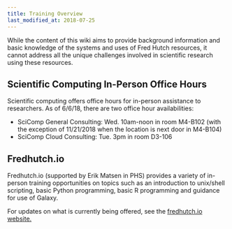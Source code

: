 ```yaml
---
title: Training Overview
last_modified_at: 2018-07-25
---
```

While the content of this wiki aims to provide background information and basic knowledge of the systems and uses of Fred Hutch resources, it cannot address all the unique challenges involved in scientific research using these resources.  

## Scientific Computing In-Person Office Hours
Scientific computing offers office hours for in-person assistance to researchers.  As of 6/6/18, there are two office hour availabilities:

- SciComp General Consulting: Wed. 10am-noon in room M4-B102 (with the exception of 11/21/2018 when the location is next door in M4-B104)
- SciComp Cloud Consulting: Tue. 3pm in room D3-106


## Fredhutch.io
Fredhutch.io (supported by Erik Matsen in PHS) provides a variety of in-person training opportunities on topics such as an introduction to unix/shell scripting, basic Python programming, basic R programming and guidance for use of Galaxy.  

For updates on what is currently being offered, see the [fredhutch.io website.](http://www.fredhutch.io/)
